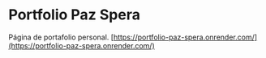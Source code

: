 # Portfolio Paz Spera

Página de portafolio personal. 
[https://portfolio-paz-spera.onrender.com/](https://portfolio-paz-spera.onrender.com/)
